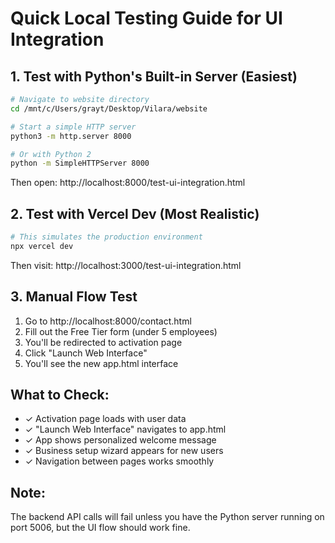 # Quick Local Testing Guide for UI Integration

## 1. Test with Python's Built-in Server (Easiest)
```bash
# Navigate to website directory
cd /mnt/c/Users/grayt/Desktop/Vilara/website

# Start a simple HTTP server
python3 -m http.server 8000

# Or with Python 2
python -m SimpleHTTPServer 8000
```

Then open: http://localhost:8000/test-ui-integration.html

## 2. Test with Vercel Dev (Most Realistic)
```bash
# This simulates the production environment
npx vercel dev
```

Then visit: http://localhost:3000/test-ui-integration.html

## 3. Manual Flow Test
1. Go to http://localhost:8000/contact.html
2. Fill out the Free Tier form (under 5 employees)
3. You'll be redirected to activation page
4. Click "Launch Web Interface"
5. You'll see the new app.html interface

## What to Check:
- ✓ Activation page loads with user data
- ✓ "Launch Web Interface" navigates to app.html
- ✓ App shows personalized welcome message
- ✓ Business setup wizard appears for new users
- ✓ Navigation between pages works smoothly

## Note:
The backend API calls will fail unless you have the Python server running on port 5006, but the UI flow should work fine.